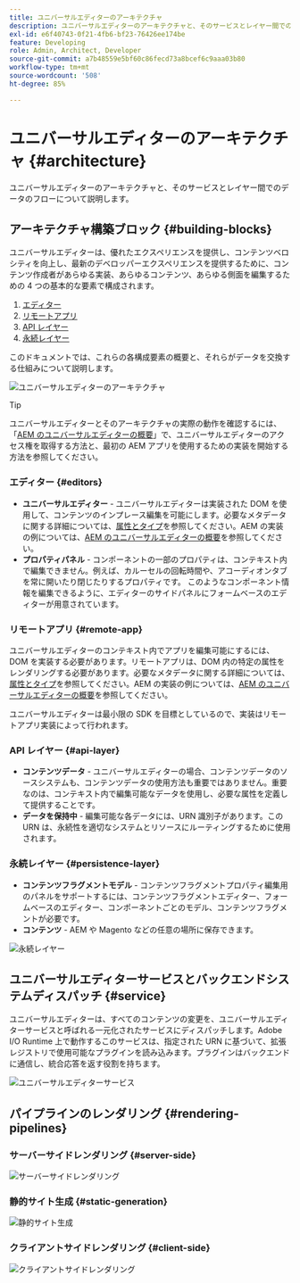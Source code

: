 ```yaml
---
title: ユニバーサルエディターのアーキテクチャ
description: ユニバーサルエディターのアーキテクチャと、そのサービスとレイヤー間でのデータのフローについて説明します。
exl-id: e6f40743-0f21-4fb6-bf23-76426ee174be
feature: Developing
role: Admin, Architect, Developer
source-git-commit: a7b48559e5bf60c86fecd73a8bcef6c9aaa03b80
workflow-type: tm+mt
source-wordcount: '508'
ht-degree: 85%

---
```



# ユニバーサルエディターのアーキテクチャ {#architecture}

ユニバーサルエディターのアーキテクチャと、そのサービスとレイヤー間でのデータのフローについて説明します。

## アーキテクチャ構築ブロック {#building-blocks}

ユニバーサルエディターは、優れたエクスペリエンスを提供し、コンテンツベロシティを向上し、最新のデベロッパーエクスペリエンスを提供するために、コンテンツ作成者があらゆる実装、あらゆるコンテンツ、あらゆる側面を編集するための 4 つの基本的な要素で構成されます。

1. [エディター](#editors)
1. [リモートアプリ](#remote-app)
1. [API レイヤー](#api-layer)
1. [永続レイヤー](#persistence-layer)

このドキュメントでは、これらの各構成要素の概要と、それらがデータを交換する仕組みについて説明します。

![ユニバーサルエディターのアーキテクチャ](assets/architecture.png)

>[!TIP]
>
>ユニバーサルエディターとそのアーキテクチャの実際の動作を確認するには、「[AEM のユニバーサルエディターの概要](getting-started.md)」で、ユニバーサルエディターのアクセス権を取得する方法と、最初の AEM アプリを使用するための実装を開始する方法を参照してください。

### エディター {#editors}

* **ユニバーサルエディター** - ユニバーサルエディターは実装された DOM を使用して、コンテンツのインプレース編集を可能にします。必要なメタデータに関する詳細については、[属性とタイプ](attributes-types.md)を参照してください。AEM の実装の例については、[AEM のユニバーサルエディターの概要](getting-started.md)を参照してください。
* **プロパティパネル** - コンポーネントの一部のプロパティは、コンテキスト内で編集できません。例えば、カルーセルの回転時間や、アコーディオンタブを常に開いたり閉じたりするプロパティです。 このようなコンポーネント情報を編集できるように、エディターのサイドパネルにフォームベースのエディターが用意されています。

### リモートアプリ {#remote-app}

ユニバーサルエディターのコンテキスト内でアプリを編集可能にするには、DOM を実装する必要があります。リモートアプリは、DOM 内の特定の属性をレンダリングする必要があります。必要なメタデータに関する詳細については、[属性とタイプ](attributes-types.md)を参照してください。AEM の実装の例については、[AEM のユニバーサルエディターの概要](getting-started.md)を参照してください。

ユニバーサルエディターは最小限の SDK を目標としているので、実装はリモートアプリ実装によって行われます。

### API レイヤー {#api-layer}

* **コンテンツデータ** - ユニバーサルエディターの場合、コンテンツデータのソースシステムも、コンテンツデータの使用方法も重要ではありません。重要なのは、コンテキスト内で編集可能なデータを使用し、必要な属性を定義して提供することです。
* **データを保持中** - 編集可能な各データには、URN 識別子があります。この URN は、永続性を適切なシステムとリソースにルーティングするために使用されます。

### 永続レイヤー {#persistence-layer}

* **コンテンツフラグメントモデル** - コンテンツフラグメントプロパティ編集用のパネルをサポートするには、コンテンツフラグメントエディター、フォームベースのエディター、コンポーネントごとのモデル、コンテンツフラグメントが必要です。
* **コンテンツ** - AEM や Magento などの任意の場所に保存できます。

![永続レイヤー](assets/persistence-layer.png)

## ユニバーサルエディターサービスとバックエンドシステムディスパッチ {#service}

ユニバーサルエディターは、すべてのコンテンツの変更を、ユニバーサルエディターサービスと呼ばれる一元化されたサービスにディスパッチします。Adobe I/O Runtime 上で動作するこのサービスは、指定された URN に基づいて、拡張レジストリで使用可能なプラグインを読み込みます。プラグインはバックエンドに通信し、統合応答を返す役割を持ちます。

![ユニバーサルエディターサービス](assets/universal-editor-service.png)

## パイプラインのレンダリング {#rendering-pipelines}

### サーバーサイドレンダリング {#server-side}

![サーバーサイドレンダリング](assets/server-side.png)

### 静的サイト生成 {#static-generation}

![静的サイト生成](assets/static-generation.png)

### クライアントサイドレンダリング {#client-side}

![クライアントサイドレンダリング](assets/client-side.png)
